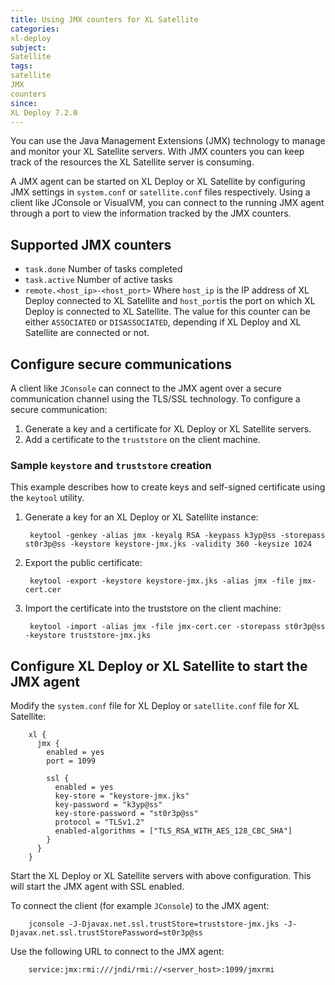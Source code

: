 ```yaml
---
title: Using JMX counters for XL Satellite
categories:
xl-deploy
subject:
Satellite
tags:
satellite
JMX
counters
since:
XL Deploy 7.2.0
---
```


You can use the Java Management Extensions (JMX) technology to manage and monitor your XL Satellite servers. With JMX counters you can keep track of the resources the XL Satellite server is consuming.

A JMX agent can be started on XL Deploy or XL Satellite by configuring JMX settings in `system.conf` or `satellite.conf` files respectively. Using a client like JConsole or VisualVM, you can connect to the running JMX agent through a port to view the information tracked by the JMX counters.

## Supported JMX counters

* `task.done` Number of tasks completed
* `task.active` Number of active tasks
* `remote.<host_ip>-<host_port>` Where `host_ip` is the IP address of XL Deploy connected to XL Satellite and `host_port`is the port on which XL Deploy is connected to XL Satellite. The value for this counter can be either `ASSOCIATED` or `DISASSOCIATED`, depending if XL Deploy and XL Satellite are connected or not.

## Configure secure communications

A client like `JConsole` can connect to the JMX agent over a secure communication channel using the TLS/SSL technology.
To configure a secure communication:

1. Generate a key and a certificate for XL Deploy or XL Satellite servers.
1. Add a certificate to the `truststore` on the client machine.

### Sample `keystore` and `truststore` creation

This example describes how to create keys and self-signed certificate using the `keytool` utility.

1. Generate a key for an XL Deploy or XL Satellite instance:

        keytool -genkey -alias jmx -keyalg RSA -keypass k3yp@ss -storepass st0r3p@ss -keystore keystore-jmx.jks -validity 360 -keysize 1024

2. Export the public certificate:

        keytool -export -keystore keystore-jmx.jks -alias jmx -file jmx-cert.cer

3. Import the certificate into the truststore on the client machine:    

        keytool -import -alias jmx -file jmx-cert.cer -storepass st0r3p@ss -keystore truststore-jmx.jks

## Configure XL Deploy or XL Satellite to start the JMX agent

Modify the `system.conf` file for XL Deploy or `satellite.conf` file for XL Satellite:

        xl {
          jmx {
            enabled = yes
            port = 1099

            ssl {
              enabled = yes
              key-store = "keystore-jmx.jks"
              key-password = "k3yp@ss"
              key-store-password = "st0r3p@ss"
              protocol = "TLSv1.2"
              enabled-algorithms = ["TLS_RSA_WITH_AES_128_CBC_SHA"]
            }
          }
        }    

Start the XL Deploy or XL Satellite servers with above configuration. This will start the JMX agent with SSL enabled.

To connect the client (for example `JConsole`) to the JMX agent:  

        jconsole -J-Djavax.net.ssl.trustStore=truststore-jmx.jks -J-Djavax.net.ssl.trustStorePassword=st0r3p@ss

Use the following URL to connect to the JMX agent:      

        service:jmx:rmi:///jndi/rmi://<server_host>:1099/jmxrmi
